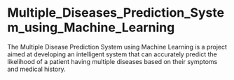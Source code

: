 # Multiple_Diseases_Prediction_System_using_Machine_Learning
The Multiple Disease Prediction System using Machine Learning is a project aimed at developing an intelligent system that can accurately predict the likelihood of a patient having multiple diseases based on their symptoms and medical history.
